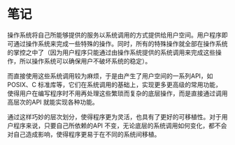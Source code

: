 # 笔记

操作系统将自己所能够提供的服务以系统调用的方式提供给用户空间。用户程序即可通过操作系统来完成一些特殊的操作。同时，所有的特殊操作就全部在操作系统的掌控之中了（因为用户程序只能通过由操作系统提供的系统调用来完成这些操作，所以操作系统可以确保用户不破坏系统的稳定）。

而直接使用这些系统调用较为麻烦，于是由产生了用户空间的一系列API，如POSIX、C 标准库等，它们在系统调用的基础上，实现更多更高级的常用功能，使得用户在编写程序时不用再处理这些繁琐而复杂的底层操作，而是直接通过调用高层次的API 就能实现各种功能。

通过这样巧妙的层次划分，使得程序更为灵活，也具有了更好的可移植性。对于用户程序来说，只要自己所依赖的API 不变，无论底层的系统调用如何变化，都不会对自己造成影响，使得程序更易于在不同的系统间移植。
